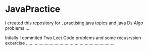 # JavaPractice
i  created this repository for , practising java topics and java Ds Algo problems ....

Intially I commited Two Leet Code problems and some recusrssion excercise ...... 
................................................................

